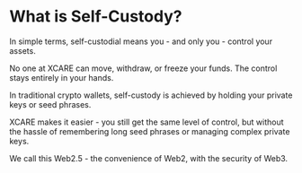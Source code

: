 # What is Self-Custody?

In simple terms, self-custodial means you - and only you - control your assets.

No one at XCARE can move, withdraw, or freeze your funds. The control stays entirely in your hands.

In traditional crypto wallets, self-custody is achieved by holding your private keys or seed phrases.

XCARE makes it easier - you still get the same level of control, but without the hassle of remembering long seed phrases or managing complex private keys.

We call this Web2.5 - the convenience of Web2, with the security of Web3.
